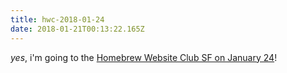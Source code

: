 ```yaml
---
title: hwc-2018-01-24
date: 2018-01-21T00:13:22.165Z
---
```

<span class="p-rsvp">_yes_</span>, i'm going to the <a href="http://tantek.com/2018/024/e1/homebrew-website-club" class="u-in-reply-to">Homebrew Website Club SF on January 24</a>! 
